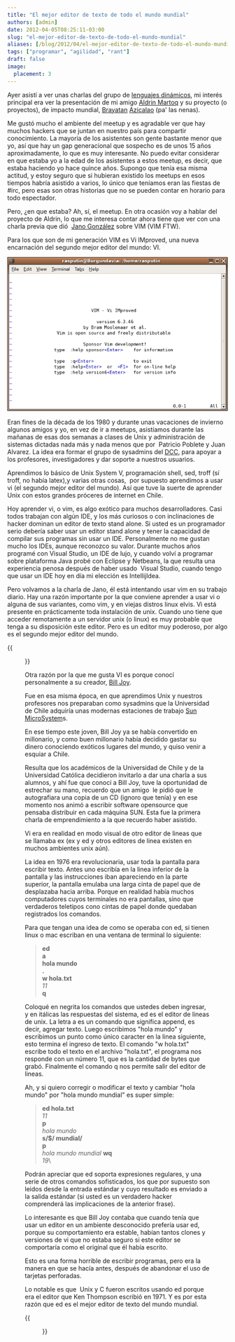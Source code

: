 ```yaml
---
title: "El mejor editor de texto de todo el mundo mundial"
authors: [admin]
date: 2012-04-05T08:25:11-03:00
slug: "el-mejor-editor-de-texto-de-todo-el-mundo-mundial"
aliases: [/blog/2012/04/el-mejor-editor-de-texto-de-todo-el-mundo-mundial.html]
tags: ["programar", "agilidad", "rant"]
draft: false
image:
  placement: 3
---
```

Ayer asistí a ver unas charlas del grupo de [lenguajes
dinámicos](http://www.meetup.com/dynlangchile/), mi interés principal
era ver la presentación de mi amigo [Aldrin Martoq](http://aldrin.martoq.cl/) y su proyecto (o proyectos), de
impacto mundial, [Brayatan](https://github.com/aldrinmartoq/brayatan)
[Azicalao](https://github.com/aldrinmartoq/azikalao-lang) (pa\' las
nenas).

Me gustó mucho el ambiente del meetup y es agradable ver que hay muchos
hackers que se juntan en nuestro país para compartir conocimiento. La
mayoría de los asistentes son gente bastante menor que yo, así que hay
un gap generacional que sospecho es de unos 15 años aproximadamente, lo
que es muy interesante. No puedo evitar considerar en que estaba yo a la
edad de los asistentes a estos meetup, es decir, que estaba haciendo yo
hace quince años. Supongo que tenía esa misma actitud, y estoy seguro
que si hubieran existido los meetups en esos tiempos habría asistido a
varios, lo único que teníamos eran las fiestas de \#irc, pero esas son
otras historias que no se pueden contar en horario para todo espectador.

Pero, ¿en que estaba? Ah, sí, el meetup. En otra ocasión voy a hablar
del proyecto de Aldrin, lo que me interesa contar ahora tiene que ver
con una charla previa que dió  [Jano González](https://twitter.com/#!/janogonzalez/) sobre VIM (VIM FTW).

Para los que son de mi generación VIM es Vi IMproved, una nueva
encarnación del segundo mejor editor del mundo: VI.

![](vim.png)

Eran fines de la década de los 1980 y durante unas vacaciones de
invierno algunos amigos y yo, en vez de ir a meetups, asistíamos durante
las mañanas de esas dos semanas a clases de Unix y administración de
sistemas dictadas nada más y nada menos que por  Patricio Poblete y Juan
Alvarez. La idea era formar el grupo de sysadmins del
[DCC](http://www.dcc.uchile.cl/), para apoyar a los profesores,
investigadores y dar soporte a nuestros usuarios.

Aprendimos lo básico de Unix System V, programación shell, sed, troff
(sí troff, no había latex),y varias otras cosas,  por supuesto
aprendimos a usar vi (el segundo mejor editor del mundo). Así que tuve
la suerte de aprender Unix con estos grandes próceres de internet en
Chile.

Hoy aprender vi, o vim, es algo exótico para muchos desarrolladores.
Casi todos trabajan con algún IDE, y los más curiosos o con
inclinaciones de hacker dominan un editor de texto stand alone. Si usted
es un programador serio debería saber usar un editor stand alone y tener
la capacidad de compilar sus programas sin usar un IDE. Personalmente no
me gustan mucho los IDEs, aunque reconozco su valor. Durante muchos años
programé con Visual Studio, un IDE de lujo, y cuando volví a programar
sobre plataforma Java probé con Eclipse y Netbeans, la que resulta una
experiencia penosa después de haber usado  Visual Studio, cuando tengo
que usar un IDE hoy en día mi elección es IntellijIdea.

Pero volvamos a la charla de Jano, él está intentando usar vim en su
trabajo diario. Hay una razón importante por la que conviene aprender a
usar vi o alguna de sus variantes, como vim, y en viejas distros linux
elvis. Vi está presente en prácticamente toda instalación de unix.
Cuando uno tiene que acceder remotamente a un servidor unix (o linux) es
muy probable que tenga a su disposición este editor. Pero es un editor
muy poderoso, por algo es el segundo mejor editor del mundo.

{{<figure caption="Bill Joy co fundador de Sun MicroSystems, creador de Vi la leyenda dice que reescribió el kernel de BSD en un fin de semana" src="Bill_joy.jpg">}}

Otra razón por la que me gusta VI es porque conocí personalmente a su
creador, [Bill Joy](http://en.wikipedia.org/wiki/Bill_Joy).

Fue en esa misma época, en que aprendimos Unix y nuestros profesores nos
preparaban como sysadmins que la Universidad de Chile adquiría unas
modernas estaciones de trabajo [Sun
MicroSystem](http://en.wikipedia.org/wiki/Sun_Microsystems)s.

En ese tiempo este joven, Bill Joy ya se había convertido en millonario,
y como buen millonario había decidido gastar su dinero conociendo
exóticos lugares del mundo, y quiso venir a esquiar a Chile.

Resulta que los académicos de la Universidad de Chile y de la
Universidad Católica decidieron invitarlo a dar una charla a sus
alumnos, y ahí fue que conocí a Bill Joy, tuve la oportunidad de
estrechar su mano, recuerdo que un amigo  le pidió que le autografiara
una copia de un CD (ignoro que tenía) y en ese momento nos animó a
escribir software opensource que pensaba distribuir en cada máquina SUN.
Esta fue la primera charla de emprendimiento a la que recuerdo haber
asistido.

Vi era en realidad en modo visual de otro editor de lineas que se
llamaba ex (ex y ed y otros editores de linea existen en muchos
ambientes unix aún).

La idea en 1976 era revolucionaria, usar toda la pantalla para escribir
texto. Antes uno escribía en la linea inferior de la pantalla y las
instrucciones iban apareciendo en la parte superior, la pantalla emulaba
una larga cinta de papel que de desplazaba hacia arriba. Porque en
realidad había muchos computadores cuyos terminales no era pantallas,
sino que verdaderos teletipos cono cintas de papel donde quedaban
registrados los comandos.

Para que tengan una idea de como se operaba con ed, si tienen linux o
mac escriban en una ventana de terminal lo siguiente:

> **ed**\
**a**\
**hola mundo**\
**.**\
**w hola.txt**\
*11*\
**q**


Coloqué en negrita los comandos que ustedes deben ingresar, y en
itálicas las respuestas del sistema, ed es el editor de lineas de unix.
La letra a es un comando que significa append, es decir, agregar texto.
Luego escribimos "hola mundo" y escribimos un punto como único
caracter en la linea siguiente, esto termina el ingreso de texto. El
comando "w hola.txt" escribe todo el texto en el archivo "hola.txt",
el programa nos responde con un número 11, que es la cantidad de bytes
que grabó. Finalmente el comando q nos permite salir del editor de
lineas.

Ah, y si quiero corregir o modificar el texto y cambiar "hola mundo"
por "hola mundo mundial" es super simple:

> **ed hola.txt**\
> *11*\
> **p**\
> *hola mundo*\
> **s/\$/ mundial/**\
> **p**\
> *hola mundo mundial*
> **wq**\
> *19*\

Podrán apreciar que ed soporta expresiones regulares, y una serie de
otros comandos sofisticados, los que por supuesto son leidos desde la
entrada estándar y cuyo resultado es enviado a la salida estándar (si
usted es un verdadero hacker comprenderá las implicaciones de la
anterior frase).

Lo interesante es que Bill Joy contaba que cuando tenía que usar un
editor en un ambiente desconocido prefería usar ed, porque su
comportamiento era estable, habían tantos clones y versiones de vi que
no estaba seguro si este editor se comportaría como el original que él
había escrito.

Esto es una forma horrible de escribir programas, pero era la manera en
que se hacía antes, después de abandonar el uso de tarjetas perforadas.

Lo notable es que  Unix y C fueron escritos usando ed porque era el
editor que Ken Thompson escribió en 1971. Y es por esta razón que ed es
el mejor editor de texto del mundo mundial.

{{<figure caption="Ken y Dennis trabajando en una PDP-7" src="pdp-7.jpg">}}